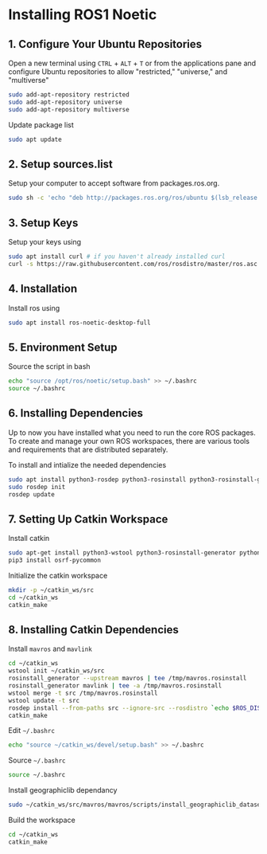 # Installing ROS1 Noetic
## 1. Configure Your Ubuntu Repositories
Open a new terminal using `CTRL` + `ALT` + `T` or from the applications pane and configure Ubuntu repositories to allow "restricted," "universe," and "multiverse"
```bash
sudo add-apt-repository restricted
sudo add-apt-repository universe
sudo add-apt-repository multiverse
```

Update package list
```bash
sudo apt update
```

## 2. Setup sources.list
Setup your computer to accept software from packages.ros.org.
```bash
sudo sh -c 'echo "deb http://packages.ros.org/ros/ubuntu $(lsb_release -sc) main" > /etc/apt/sources.list.d/ros-latest.list'
```

## 3. Setup Keys
Setup your keys using
```bash
sudo apt install curl # if you haven't already installed curl
curl -s https://raw.githubusercontent.com/ros/rosdistro/master/ros.asc | sudo apt-key add -
```

## 4. Installation
Install ros using
```bash
sudo apt install ros-noetic-desktop-full
```

## 5. Environment Setup
Source the script in bash
```bash
echo "source /opt/ros/noetic/setup.bash" >> ~/.bashrc
source ~/.bashrc
```
 
## 6. Installing Dependencies
Up to now you have installed what you need to run the core ROS packages. To create and manage your own ROS workspaces, there are various tools and requirements that are distributed separately.

To install and intialize the needed dependencies
```bash
sudo apt install python3-rosdep python3-rosinstall python3-rosinstall-generator python3-wstool build-essential
sudo rosdep init
rosdep update
```

## 7. Setting Up Catkin Workspace
Install catkin
```bash
sudo apt-get install python3-wstool python3-rosinstall-generator python3-catkin-lint python3-pip python3-catkin-tools
pip3 install osrf-pycommon
```

Initialize the catkin workspace
```bash
mkdir -p ~/catkin_ws/src
cd ~/catkin_ws
catkin_make
```

## 8. Installing Catkin Dependencies
Install `mavros` and `mavlink`
```bash
cd ~/catkin_ws
wstool init ~/catkin_ws/src
rosinstall_generator --upstream mavros | tee /tmp/mavros.rosinstall
rosinstall_generator mavlink | tee -a /tmp/mavros.rosinstall
wstool merge -t src /tmp/mavros.rosinstall
wstool update -t src
rosdep install --from-paths src --ignore-src --rosdistro `echo $ROS_DISTRO` -y
catkin_make
```

Edit `~/.bashrc`
```bash
echo "source ~/catkin_ws/devel/setup.bash" >> ~/.bashrc
```

Source `~/.bashrc`
```bash
source ~/.bashrc
```

Install geographiclib dependancy
```bash
sudo ~/catkin_ws/src/mavros/mavros/scripts/install_geographiclib_datasets.sh
```

Build the workspace
```bash
cd ~/catkin_ws
catkin_make
```

